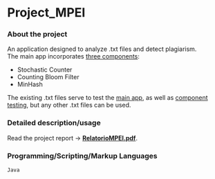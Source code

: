 # Project_MPEI

### About the project
An application designed to analyze .txt files and detect plagiarism.<br>
The main app incorporates [three components](Modulos):
<ul>
<li>Stochastic Counter</li>
<li>Counting Bloom Filter</li>
<li>MinHash</li>
</ul>

The existing .txt files serve to test the [main app](DemonstracaoConjunta/Main.java), as well as [component testing](TestesModulos), but any other .txt files can be used.

### Detailed description/usage
Read the project report -> [**RelatorioMPEI.pdf**](RelatorioMPEI.pdf).

### Programming/Scripting/Markup Languages
`Java`
